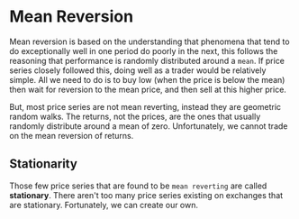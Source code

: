 # Mean Reversion

Mean reversion is based on the understanding that phenomena that tend to do exceptionally well in
one period do poorly in the next, this follows the reasoning that performance is randomly distributed around a `mean`.
If price series closely followed this, doing well as a trader would be relatively simple. All we need to do is to buy low
(when the price is below the mean) then wait for reversion to the mean price, and then sell at this higher price. 

But, most price series are not mean reverting, instead they are geometric random walks. The returns, not the prices, are 
the ones that usually randomly distribute around a mean of zero. Unfortunately, we cannot trade on the mean reversion of 
returns.

## Stationarity
Those few price series that are found to be `mean reverting` are called **stationary**. There aren't too many price series existing on exchanges that are stationary. Fortunately, we can create our own.
